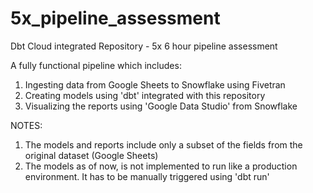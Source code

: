 # 5x_pipeline_assessment
Dbt Cloud integrated Repository - 5x 6 hour pipeline assessment

A fully functional pipeline which includes:
  1. Ingesting data from Google Sheets to Snowflake using Fivetran
  2. Creating models using 'dbt' integrated with this repository
  3. Visualizing the reports using 'Google Data Studio' from Snowflake

NOTES:
  1. The models and reports include only a subset of the fields from the original dataset (Google Sheets)
  2. The models as of now, is not implemented to run like a production environment. It has to be manually triggered using 'dbt run'

